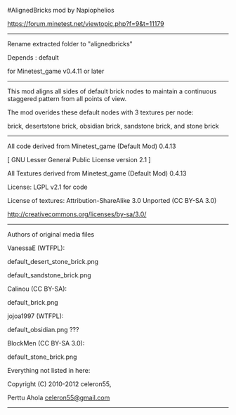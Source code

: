 #AlignedBricks mod
by Napiophelios

https://forum.minetest.net/viewtopic.php?f=9&t=11179

--------------------------------------

Rename extracted folder to "alignedbricks"

Depends : default

for Minetest_game v0.4.11 or later

--------------------------------------

This mod aligns all sides of default brick nodes to maintain a continuous staggered pattern from all points of view.

The mod overides these default nodes with 3 textures per node:

brick, desertstone brick, obsidian brick, sandstone brick, and stone brick

--------------------------------------

All code derived from Minetest_game (Default Mod) 0.4.13

[ GNU Lesser General Public License version 2.1 ]

All Textures derived from Minetest_game (Default Mod) 0.4.13

License: LGPL v2.1 for code

License of textures:
Attribution-ShareAlike 3.0 Unported (CC BY-SA 3.0)

http://creativecommons.org/licenses/by-sa/3.0/

-----------------------

Authors of original media files


VanessaE (WTFPL):

default_desert_stone_brick.png

default_sandstone_brick.png

Calinou (CC BY-SA):

default_brick.png

jojoa1997 (WTFPL):

default_obsidian.png ???

BlockMen (CC BY-SA 3.0):

default_stone_brick.png

Everything not listed in here:

Copyright (C) 2010-2012 celeron55,

Perttu Ahola <celeron55@gmail.com>

-----------------------
